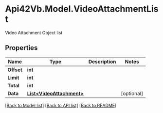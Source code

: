 # Api42Vb.Model.VideoAttachmentList
Video Attachment Object list

## Properties

Name | Type | Description | Notes
------------ | ------------- | ------------- | -------------
**Offset** | **int** |  | 
**Limit** | **int** |  | 
**Total** | **int** |  | 
**Data** | [**List&lt;VideoAttachment&gt;**](VideoAttachment.md) |  | [optional] 

[[Back to Model list]](../README.md#documentation-for-models) [[Back to API list]](../README.md#documentation-for-api-endpoints) [[Back to README]](../README.md)

